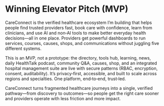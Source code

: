 # Winning Elevator Pitch (MVP)

CareConnect is the verified healthcare ecosystem I’m building that helps people find trusted providers fast, book care with confidence, learn from clinicians, and use AI and non‑AI tools to make better everyday health decisions—all in one place. Providers get powerful dashboards to run services, courses, causes, shops, and communications without juggling five different systems. 

This is an MVP, not a prototype: the directory, tools hub, learning, news, daily HealthTalk podcast, community Q&A, causes, shop, and an integrated hospital management suite are live with secure patterns (RBAC, encryption, consent, auditability). It’s privacy‑first, accessible, and built to scale across regions and specialties. One platform, end‑to‑end, trust‑led. 

CareConnect turns fragmented healthcare journeys into a single, verified pathway—from discovery to outcomes—so people get the right care sooner and providers operate with less friction and more impact.
